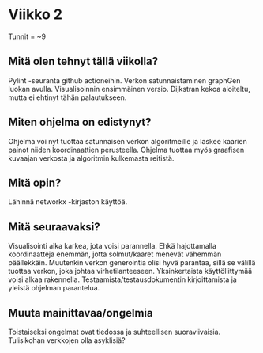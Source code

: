 # Viikko 2

Tunnit = ~9

## Mitä olen tehnyt tällä viikolla?

Pylint -seuranta github actioneihin. Verkon satunnaistaminen graphGen luokan avulla. Visualisoinnin ensimmäinen versio. Dijkstran kekoa aloiteltu, mutta ei ehtinyt tähän palautukseen.

## Miten ohjelma on edistynyt?

Ohjelma voi nyt tuottaa satunnaisen verkon algoritmeille ja laskee kaarien painot niiden koordinaattien perusteella. Ohjelma tuottaa myös graafisen kuvaajan verkosta ja algoritmin kulkemasta reitistä.

## Mitä opin?

Lähinnä networkx -kirjaston käyttöä.

## Mitä seuraavaksi?

Visualisointi aika karkea, jota voisi parannella. Ehkä hajottamalla koordinaatteja enemmän, jotta solmut/kaaret menevät vähemmän päällekkäin. Muutenkin verkon generointia olisi hyvä parantaa, sillä se välillä tuottaa verkon, joka johtaa virhetilanteeseen. Yksinkertaista käyttöliittymää voisi alkaa rakennella. Testaamista/testausdokumentin kirjoittamista ja yleistä ohjelman parantelua. 

## Muuta mainittavaa/ongelmia

Toistaiseksi ongelmat ovat tiedossa ja suhteellisen suoraviivaisia. Tulisikohan verkkojen olla asyklisiä?
